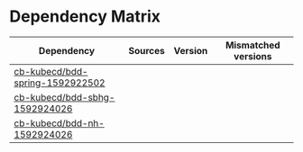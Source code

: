 # Dependency Matrix

Dependency | Sources | Version | Mismatched versions
---------- | ------- | ------- | -------------------
[cb-kubecd/bdd-spring-1592922502](https://github.com/cb-kubecd/bdd-spring-1592922502.git) |  | []() | 
[cb-kubecd/bdd-sbhg-1592924026](https://github.com/cb-kubecd/bdd-sbhg-1592924026.git) |  | []() | 
[cb-kubecd/bdd-nh-1592924026](https://github.com/cb-kubecd/bdd-nh-1592924026.git) |  | []() | 

